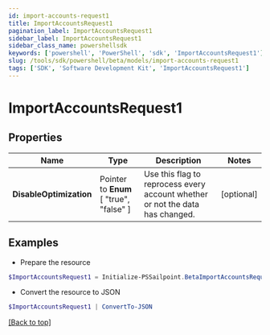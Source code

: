 ```yaml
---
id: import-accounts-request1
title: ImportAccountsRequest1
pagination_label: ImportAccountsRequest1
sidebar_label: ImportAccountsRequest1
sidebar_class_name: powershellsdk
keywords: ['powershell', 'PowerShell', 'sdk', 'ImportAccountsRequest1'] 
slug: /tools/sdk/powershell/beta/models/import-accounts-request1
tags: ['SDK', 'Software Development Kit', 'ImportAccountsRequest1']
---
```



# ImportAccountsRequest1

## Properties

Name | Type | Description | Notes
------------ | ------------- | ------------- | -------------
**DisableOptimization** |  Pointer to  **Enum** [  "true",    "false" ] | Use this flag to reprocess every account whether or not the data has changed. | [optional] 

## Examples

- Prepare the resource
```powershell
$ImportAccountsRequest1 = Initialize-PSSailpoint.BetaImportAccountsRequest1  -DisableOptimization true
```

- Convert the resource to JSON
```powershell
$ImportAccountsRequest1 | ConvertTo-JSON
```


[[Back to top]](#) 

